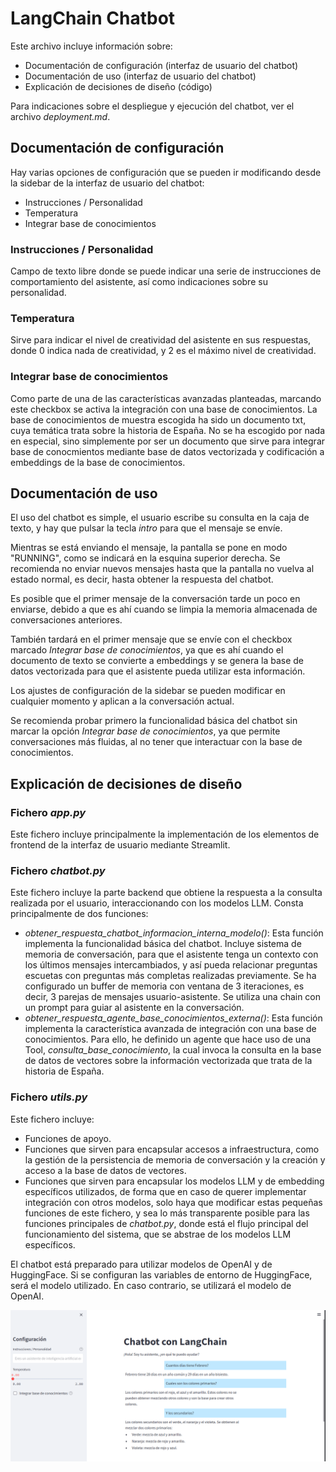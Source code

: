 # LangChain Chatbot

Este archivo incluye información sobre:
- Documentación de configuración (interfaz de usuario del chatbot)
- Documentación de uso (interfaz de usuario del chatbot)
- Explicación de decisiones de diseño (código)

Para indicaciones sobre el despliegue y ejecución del chatbot, ver el archivo _deployment.md_.


## Documentación de configuración
Hay varias opciones de configuración que se pueden ir modificando desde la sidebar de la interfaz de usuario del chatbot:
- Instrucciones / Personalidad
- Temperatura
- Integrar base de conocimientos

### Instrucciones / Personalidad
Campo de texto libre donde se puede indicar una serie de instrucciones de comportamiento del asistente, así como indicaciones sobre su personalidad. 

### Temperatura
Sirve para indicar el nivel de creatividad del asistente en sus respuestas, donde 0 indica nada de creatividad, y 2 es el máximo nivel de creatividad.

### Integrar base de conocimientos
Como parte de una de las características avanzadas planteadas, marcando este checkbox se activa la integración con una base de conocimientos.
La base de conocimientos de muestra escogida ha sido un documento txt, cuya temática trata sobre la historia de España. No se ha escogido por nada en especial, sino simplemente por ser un documento que sirve para integrar base de conocmientos mediante base de datos vectorizada y codificación a embeddings de la base de conocimientos.


## Documentación de uso

El uso del chatbot es simple, el usuario escribe su consulta en la caja de texto, y hay que pulsar la tecla _intro_ para que el mensaje se envíe.

Mientras se está enviando el mensaje, la pantalla se pone en modo "RUNNING", como se indicará en la esquina superior derecha. Se recomienda no enviar nuevos mensajes hasta que la pantalla no vuelva al estado normal, es decir, hasta obtener la respuesta del chatbot.

Es posible que el primer mensaje de la conversación tarde un poco en enviarse, debido a que es ahí cuando se limpia la memoria almacenada de conversaciones anteriores.

También tardará en el primer mensaje que se envíe con el checkbox marcado _Integrar base de conocimientos_, ya que es ahí cuando el documento de texto se convierte a embeddings y se genera la base de datos vectorizada para que el asistente pueda utilizar esta información.

Los ajustes de configuración de la sidebar se pueden modificar en cualquier momento y aplican a la conversación actual.

Se recomienda probar primero la funcionalidad básica del chatbot sin marcar la opción _Integrar base de conocimientos_, ya que permite conversaciones más fluidas, al no tener que interactuar con la base de conocimientos.

## Explicación de decisiones de diseño

### Fichero _app.py_
Este fichero incluye principalmente la implementación de los elementos de frontend de la interfaz de usuario mediante Streamlit.

### Fichero _chatbot.py_
Este fichero incluye la parte backend que obtiene la respuesta a la consulta realizada por el usuario, interaccionando con los modelos LLM.
Consta principalmente de dos funciones:
- _obtener_respuesta_chatbot_informacion_interna_modelo()_: Esta función implementa la funcionalidad básica del chatbot. Incluye sistema de memoria de conversación, para que el asistente tenga un contexto con los últimos mensajes intercambiados, y así pueda relacionar preguntas escuetas con preguntas más completas realizadas previamente.
Se ha configurado un buffer de memoria con ventana de 3 iteraciones, es decir, 3 parejas de mensajes usuario-asistente.
Se utiliza una chain con un prompt para guiar al asistente en la conversación.
- _obtener_respuesta_agente_base_conocimientos_externa()_: Esta función implementa la característica avanzada de integración con una base de conocimientos. Para ello, he definido un agente que hace uso de una Tool, _consulta_base_conocimiento_, la cual invoca la consulta en la base de datos de vectores sobre la información vectorizada que trata de la historia de España.

### Fichero _utils.py_
Este fichero incluye:
- Funciones de apoyo.
- Funciones que sirven para encapsular accesos a infraestructura, como la gestión de la persistencia de memoria de conversación y la creación y acceso a la base de datos de vectores.
- Funciones que sirven para encapsular los modelos LLM y de embedding específicos utilizados, de forma que en caso de querer implementar integración con otros modelos, solo haya que modificar estas pequeñas funciones de este fichero, y sea lo más transparente posible para las funciones principales de _chatbot.py_, donde está el flujo principal del funcionamiento del sistema, que se abstrae de los modelos LLM específicos.

El chatbot está preparado para utilizar modelos de OpenAI y de HuggingFace. Si se configuran las variables de entorno de HuggingFace, será el modelo utilizado. En caso contrario, se utilizará el modelo de OpenAI.

![docs/captura_pantalla_chatbot.png](docs/captura_pantalla_chatbot.png)